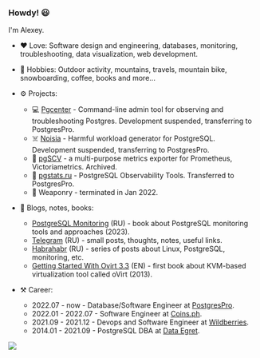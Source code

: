 ### Howdy! 😃

I'm Alexey.

- ❤ Love: Software design and engineering, databases, monitoring, troubleshooting, data visualization, web development.
- 🤔 Hobbies: Outdoor activity, mountains, travels, mountain bike, snowboarding, coffee, books and more...


- ⚙️ Projects:
    - 💻 [Pgcenter](https://github.com/lesovsky/pgcenter) - Command-line admin tool for observing and troubleshooting Postgres. Development suspended, transferring to PostgresPro.
    - ☠️ [Noisia](https://github.com/lesovsky/noisia) - Harmful workload generator for PostgreSQL. Development suspended, transferring to PostgresPro.
    - 📡 [pgSCV](https://github.com/weaponry/pgscv) - a multi-purpose metrics exporter for Prometheus, Victoriametrics. Archived.
    - 🚀 [pgstats.ru](https://pgstats.ru) - PostgreSQL Observability Tools. Transferred to PostgresPro.
    - 🐘 Weaponry - terminated in Jan 2022.


- 📝 Blogs, notes, books:
    - [PostgreSQL Monitoring](https://postgrespro.ru/education/books/monitoring) (RU) - book about PostgreSQL monitoring tools and approaches (2023).
    - [Telegram](https://t.me/lesovsky_me) (RU) - small posts, thoughts, notes, useful links.
    - [Habrahabr](https://habr.com/ru/users/lesovsky/posts) (RU) - series of posts about Linux, PostgreSQL, monitoring, etc.
    - [Getting Started With Ovirt 3.3](https://www.amazon.com/Getting-Started-oVirt-Alexey-Lesovsky/dp/1783280077) (EN) - first book about KVM-based virtualization tool called oVirt (2013).


- ⚒️ Career:
    - 2022.07 - now     - Database/Software Engineer at [PostgresPro](https://postgrespro.com).
    - 2022.01 - 2022.07 - Software Engineer at [Coins.ph](https://coins.ph).
    - 2021.09 - 2021.12 - Devops and Software Engineer at [Wildberries](https://wildberries.ru).
    - 2014.01 - 2021.09 - PostgreSQL DBA at [Data Egret](https://dataegret.com).
    

![](https://github-readme-stats.vercel.app/api?username=lesovsky&show_icons=true)
